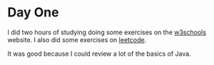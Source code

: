 # Day One

I did two hours of studying doing some exercises on the [w3schools](https://www.w3schools.com/java/default.asp) website. I also did some exercises on [leetcode](https://leetcode.com/).

It was good because I could review a lot of the basics of Java.
